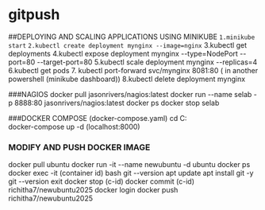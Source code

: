 # gitpush
##DEPLOYING AND SCALING APPLICATIONS USING MINIKUBE
 `1.minikube start`
 `2.kubectl create deployment mynginx --image=nginx`
 3.kubectl get deployments
 4.kubectl expose deployment mynginx --type=NodePort --port=80 --target-port=80
 5.kubectl scale deployment mynginx --replicas=4
 6.kubectl get pods
7. kubectl port-forward svc/mynginx 8081:80
( in another powershell (minikube dashboard))
 8.kubectl delete deployment mynginx

###NAGIOS
docker pull jasonrivers/nagios:latest
docker run --name selab -p 8888:80 jasonrivers/nagios:latest
docker ps
docker stop selab

###DOCKER COMPOSE
(docker-compose.yaml)
cd C:\
docker-compose up -d
(localhost:8000)

### MODIFY AND PUSH DOCKER IMAGE
docker pull ubuntu
docker run -it --name newubuntu -d ubuntu
docker ps
docker exec -it (container id) bash
git --version
apt update
apt install git -y
git --version
exit
docker stop (c-id)
docker commit (c-id) richitha7/newubuntu2025
docker login
docker push richitha7/newubuntu2025

